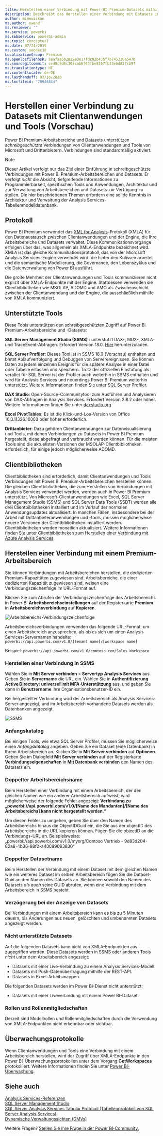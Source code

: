 ```yaml
---
title: Herstellen einer Verbindung mit Power BI Premium-Datasets mithilfe von Clientanwendungen und Tools (Vorschau)
description: Beschreibt das Herstellen einer Verbindung mit Datasets in Power BI Premium von Clientanwendungen und Tools.
author: minewiskan
ms.author: owend
ms.reviewer: ''
ms.service: powerbi
ms.subservice: powerbi-admin
ms.topic: conceptual
ms.date: 07/24/2019
ms.custom: seodec18
LocalizationGroup: Premium
ms.openlocfilehash: aaafaa5b2822e3e17fdc92b43bf7b745330a547b
ms.sourcegitcommit: ced8c9d6c365cab6f63fbe8367fb33e6d827cb97
ms.translationtype: HT
ms.contentlocale: de-DE
ms.lasthandoff: 03/10/2020
ms.locfileid: "78946844"
---
```

# <a name="connect-to-datasets-with-client-applications-and-tools-preview"></a>Herstellen einer Verbindung zu Datasets mit Clientanwendungen und Tools (Vorschau)

Power BI Premium-Arbeitsbereiche und Datasets unterstützen *schreibgeschützte* Verbindungen von Clientanwendungen und Tools von Microsoft und Drittanbietern. Verbindungen sind standardmäßig aktiviert.

> [!NOTE]
> Dieser Artikel verfolgt nur das Ziel einer Einführung in schreibgeschützte Verbindungen mit Power BI Premium-Arbeitsbereichen und Datasets. Er verfolgt *nicht* die Absicht, tiefgreifende Informationen zu Programmierbarkeit, spezifischen Tools und Anwendungen, Architektur und zur Verwaltung von Arbeitsbereichen und Datasets zur Verfügung zu stellen. Die hier beschriebenen Themen erfordern eine solide Kenntnis in Architektur und Verwaltung der Analysis Services-Tabellenmodelldatenbank.

## <a name="protocol"></a>Protokoll

Power BI Premium verwendet das [XML for Analysis](https://docs.microsoft.com/bi-reference/xmla/xml-for-analysis-xmla-reference)-Protokoll (XMLA) für den Datenaustausch zwischen Clientanwendungen und der Engine, die Ihre Arbeitsbereiche und Datasets verwaltet. Diese Kommunikationsvorgänge erfolgen über das, was allgemein als XMLA-Endpunkte bezeichnet wird. XMLA ist das gleiche Kommunikationsprotokoll, das von der Microsoft Analysis Services-Engine verwendet wird, die hinter den Kulissen arbeitet und die semantische Modellierung, die Governance, den Lebenszyklus und die Datenverwaltung von Power BI ausführt. 

Die große Mehrheit der Clientanwendungen und Tools kommunizieren nicht explizit über XMLA-Endpunkte mit der Engine. Stattdessen verwenden sie Clientbibliotheken wie MSOLAP, ADOMD und AMO als Zwischenschicht zwischen der Clientanwendung und der Engine, die ausschließlich mithilfe von XMLA kommuniziert.


## <a name="supported-tools"></a>Unterstützte Tools

Diese Tools unterstützen den schreibgeschützten Zugriff auf Power BI Premium-Arbeitsbereiche und -Datasets:

**SQL Server Management Studio (SSMS)** : unterstützt DAX-, MDX-, XMLA- und TraceEvent-Abfragen. Erfordert Version 18.0. [Hier](https://docs.microsoft.com/sql/ssms/download-sql-server-management-studio-ssms) herunterzuladen. 

**SQL Server Profiler**: Dieses Tool ist in SSMS 18.0 (Vorschau) enthalten und bietet Ablaufverfolgung und Debuggen von Serverereignissen. Sie können Daten zu jedem einzelnen Ereignis für die spätere Analyse in einer Datei oder Tabelle erfassen und speichern. Trotz der offiziellen Einstufung als veraltet für SQL Server ist der Profiler auch weiterhin in SSMS enthalten und wird für Analysis Services und neuerdings Power BI Premium weiterhin unterstützt. Weitere Informationen finden Sie unter [SQL Server Profiler](https://docs.microsoft.com/sql/tools/sql-server-profiler/sql-server-profiler).

**DAX Studio**: Open-Source-Communitytool zum Ausführen und Analysieren von DAX-Abfragen in Analysis Services. Erfordert Version 2.8.2 oder höher. Weitere Informationen finden Sie unter [daxstudio.org](https://daxstudio.org/).

**Excel PivotTables**: Es ist die Klick-und-Los-Version von Office 16.0.11326.10000 oder höher erforderlich.

**Drittanbieter**: Dazu gehören Clientanwendungen zur Datenvisualisierung und Tools, mit denen Verbindungen zu Datasets in Power BI Premium hergestellt, diese abgefragt und verbraucht werden können. Für die meisten Tools sind die aktuellsten Versionen der MSOLAP-Clientbibliotheken erforderlich, für einige jedoch möglicherweise ADOMD.

## <a name="client-libraries"></a>Clientbibliotheken

Clientbibliotheken sind erforderlich, damit Clientanwendungen und Tools Verbindungen mit Power BI Premium-Arbeitsbereichen herstellen können. Die gleichen Clientbibliotheken, die zum Herstellen von Verbindungen mit Analysis Services verwendet werden, werden auch in Power BI Premium unterstützt. Von Microsoft-Clientanwendungen wie Excel, SQL Server Management Studio (SSMS) und SQL Server Data Tools (SSDT) werden alle drei Clientbibliotheken installiert und im Verlauf der normalen Anwendungsupdates aktualisiert. In manchen Fällen, insbesondere bei der Arbeit mit Drittanbieteranwendungen und -tools, müssen möglicherweise neuere Versionen der Clientbibliotheken installiert werden. Clientbibliotheken werden monatlich aktualisiert. Weitere Informationen finden Sie unter [Clientbibliotheken zum Herstellen einer Verbindung mit Azure Analysis Services](https://docs.microsoft.com/azure/analysis-services/analysis-services-data-providers).

## <a name="connecting-to-a-premium-workspace"></a>Herstellen einer Verbindung mit einem Premium-Arbeitsbereich

Sie können Verbindungen mit Arbeitsbereichen herstellen, die dedizierten Premium-Kapazitäten zugewiesen sind. Arbeitsbereiche, die einer dedizierten Kapazität zugewiesen sind, weisen eine Verbindungszeichenfolge im URL-Format auf. 

Klicken Sie zum Abrufen der Verbindungszeichenfolge des Arbeitsbereichs in Power BI **Arbeitsbereichseinstellungen** auf der Registerkarte **Premium** in **Arbeitsbereichsverbindung** auf **Kopieren**.

![Arbeitsbereichs-Verbindungszeichenfolge](media/service-premium-connect-tools/connect-tools-workspace-connection.png)

Arbeitsbereichsverbindungen verwenden das folgende URL-Format, um einen Arbeitsbereich anzusprechen, als ob es sich um einen Analysis Services-Servernamen handelte:   
`powerbi://api.powerbi.com/v1.0/[tenant name]/[workspace name]` 

Beispiel: `powerbi://api.powerbi.com/v1.0/contoso.com/Sales Workspace`

### <a name="to-connect-in-ssms"></a>Herstellen einer Verbindung in SSMS

Wählen Sie in **Mit Server verbinden** > **Servertyp** **Analysis Services** aus. Geben Sie in **Servername** die URL ein. Wählen Sie in **Authentifizierung** **Active Directory: universell mit MFA-Unterstützung** aus, und geben Sie dann in **Benutzername** Ihre Organisationsbenutzer-ID ein. 

Bei hergestellter Verbindung wird der Arbeitsbereich als Analysis Services-Server angezeigt, und im Arbeitsbereich vorhandene Datasets werden als Datenbanken angezeigt.  

![SSMS](media/service-premium-connect-tools/connect-tools-ssms.png)

### <a name="initial-catalog"></a>Anfangskatalog

Bei einigen Tools, wie etwa SQL Server Profiler, müssen Sie möglicherweise einen *Anfangskatalog* angeben. Geben Sie ein Dataset (eine Datenbank) in Ihrem Arbeitsbereich an. Klicken Sie in **Mit Server verbinden** auf **Optionen**. Geben Sie im Dialogfeld **Mit Server verbinden** auf der Registerkarte **Verbindungseigenschaften** in **Mit Datenbank verbinden** den Namen des Datasets ein.

### <a name="duplicate-workspace-name"></a>Doppelter Arbeitsbereichsname

Beim Herstellen einer Verbindung mit einem Arbeitsbereich, der den gleichen Namen wie ein anderer Arbeitsbereich aufweist, wird möglicherweise der folgende Fehler angezeigt: **Verbindung zu „powerbi://api.powerbi.com/v1.0/[Name des Mandanten]/[Name des Arbeitsbereichs] kann nicht hergestellt werden.“**

Um diesen Fehler zu umgehen, geben Sie über den Namen des Arbeitsbereichs hinaus die ObjectIDGuid ein, die Sie aus der objectID des Arbeitsbereichs in die URL kopieren können. Fügen Sie die objectID an die Verbindungs-URL an. Beispielsweise: „powerbi://api.powerbi.com/v1.0/myorg/Contoso Vertrieb - 9d83d204-82a9-4b36-98f2-a40099093830“

### <a name="duplicate-dataset-name"></a>Doppelter Datasetname

Beim Herstellen der Verbindung mit einem Dataset mit dem gleichen Namen wie ein weiteres Dataset im selben Arbeitsbereich fügen Sie die Dataset-Guid an den Namen des Datasets an. Sie können sowohl den Namen des Datasets *als auch*  seine GUID abrufen, wenn eine Verbindung mit dem Arbeitsbereich in SSMS besteht. 

### <a name="delay-in-datasets-shown"></a>Verzögerung bei der Anzeige von Datasets

Bei Verbindungen mit einem Arbeitsbereich kann es bis zu 5 Minuten dauern, bis Änderungen aus neuen, gelöschten und umbenannten Datasets angezeigt werden. 

### <a name="unsupported-datasets"></a>Nicht unterstützte Datasets

Auf die folgenden Datasets kann nicht von XMLA-Endpunkten aus zugegriffen werden. Diese Datasets werden in SSMS oder anderen Tools *nicht* unter dem Arbeitsbereich angezeigt: 

- Datasets mit einer Live-Verbindung zu einem Analysis Services-Modell. 
- Datasets mit Push-Datenübertragung mithilfe der REST-API.
- Datasets in Excel-Arbeitsmappen. 

Die folgenden Datasets werden im Power BI-Dienst nicht unterstützt:   

- Datasets mit einer Liveverbindung mit einem Power BI-Dataset.

### <a name="roles-and-role-memberships"></a>Rollen und Rollenmitgliedschaften

Derzeit sind Modellrollen und Rollenmitgliedschaften durch die Verwendung von XMLA-Endpunkten nicht erkennbar oder sichtbar.

## <a name="audit-logs"></a>Überwachungsprotokolle 

Wenn Clientanwendungen und Tools eine Verbindung mit einem Arbeitsbereich herstellen, wird der Zugriff über XMLA-Endpunkte in den Power BI-Überwachungsprotokollen unter dem Vorgang **GetWorkspaces** protokolliert. Weitere Informationen finden Sie unter [Power BI-Überwachung](service-admin-auditing.md).

## <a name="see-also"></a>Siehe auch

[Analysis Services-Referenzen](https://docs.microsoft.com/bi-reference/?pivot=home&panel=home-all)   
[SQL Server Management Studio](https://docs.microsoft.com/sql/ssms/sql-server-management-studio-ssms)   
[SQL Server Analysis Services Tabular Protocol (Tabellenprotokoll von SQL Server Analysis Services)](https://docs.microsoft.com/openspecs/sql_server_protocols/ms-ssas-t/b98ed40e-c27a-4988-ab2d-c9c904fe13cf)   
[Dynamische Verwaltungssichten (DMVs)](https://docs.microsoft.com/sql/analysis-services/instances/use-dynamic-management-views-dmvs-to-monitor-analysis-services)   


Weitere Fragen? [Stellen Sie Ihre Frage in der Power BI-Community.](https://community.powerbi.com/)
